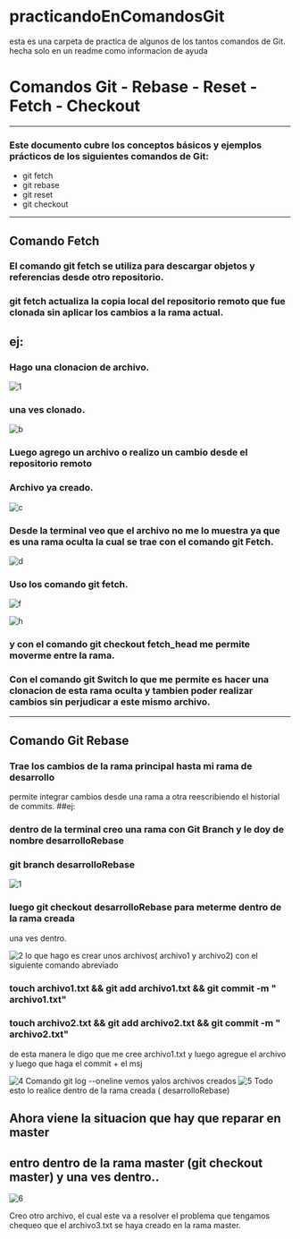# practicandoEnComandosGit
esta es una carpeta de practica de algunos de los tantos comandos de Git. hecha solo en un readme como informacion de ayuda

# Comandos Git - Rebase - Reset - Fetch - Checkout
----------------------------------------------------------------------------------
### Este documento cubre los conceptos básicos y ejemplos prácticos de los siguientes comandos de Git:

* git fetch
* git rebase
* git reset
* git checkout
----------------------------------------------------------------------------------
## Comando Fetch
### El comando git fetch se utiliza para descargar objetos y referencias desde otro repositorio.
### git fetch actualiza la copia local del repositorio remoto que fue clonada sin aplicar los cambios a la rama actual.
## ej:
### Hago una clonacion de archivo.


![1](https://github.com/danielgallo78/practicandoEnComandosGit/assets/130160711/d6b75a73-bea4-4841-b145-de19aab24c5b)

### una ves clonado.

![b](https://github.com/danielgallo78/practicandoEnComandosGit/assets/130160711/a7b39f4a-639a-4fbd-9541-5fa6fe21bdff)

### Luego agrego un archivo o realizo un cambio desde el repositorio remoto
### Archivo ya creado.

![c](https://github.com/danielgallo78/practicandoEnComandosGit/assets/130160711/a8f21444-cd7c-4152-8af2-1bf5178df24a)

### Desde la terminal veo que el archivo no me lo muestra ya que es una rama oculta la cual se trae con el comando git Fetch.

![d](https://github.com/danielgallo78/practicandoEnComandosGit/assets/130160711/fcc8c1d2-108d-4c87-9bc5-2c76e0d93d7c)

### Uso los comando git fetch.

![f](https://github.com/danielgallo78/practicandoEnComandosGit/assets/130160711/a955970a-bf76-49f7-b242-738e447daa8d)

![h](https://github.com/danielgallo78/practicandoEnComandosGit/assets/130160711/09b0626b-e245-41aa-920a-cceac82e8429)

### y con el comando git checkout fetch_head me permite moverme entre la rama.

### Con el comando git Switch lo que me permite es hacer una clonacion de esta rama oculta y tambien poder realizar cambios sin perjudicar a este mismo archivo.

----------------------------------------------------------------------------------------------------------------------------------

## Comando Git Rebase
### Trae los cambios de la rama principal hasta mi rama de desarrollo
permite integrar cambios desde una rama a otra reescribiendo el historial de commits.
##ej:
### dentro de la terminal creo una rama con Git Branch y le doy de nombre desarrolloRebase 
### git branch desarrolloRebase

![1](https://github.com/danielgallo78/practicandoEnComandosGit/assets/130160711/67c6ff5e-5bce-444e-9c58-e446359e7947)

### luego git checkout desarrolloRebase para meterme dentro de la rama creada
una ves dentro.

![2](https://github.com/danielgallo78/practicandoEnComandosGit/assets/130160711/a7094cb4-a0de-4a47-8049-d2005853082a)
lo que hago es crear unos archivos( archivo1 y archivo2) con el siguiente comando abreviado
### touch archivo1.txt && git add archivo1.txt && git commit -m " archivo1.txt"
### touch archivo2.txt && git add archivo2.txt && git commit -m " archivo2.txt"
 de esta manera le digo que me cree archivo1.txt y luego agregue el archivo y luego que haga el commit + el msj

 ![4](https://github.com/danielgallo78/practicandoEnComandosGit/assets/130160711/0dc432d9-ce5b-49a6-b5bc-1d15f5199dde)
Comando git log --oneline vemos yalos archivos creados
![5](https://github.com/danielgallo78/practicandoEnComandosGit/assets/130160711/3cb1a8e5-0aca-4d1b-96f7-c3387134a321)
Todo esto lo realice dentro de la rama creada ( desarrolloRebase)

## Ahora viene la situacion que hay que reparar en master
## entro dentro de la rama master (git checkout master) y una ves dentro..

![6](https://github.com/danielgallo78/practicandoEnComandosGit/assets/130160711/cad8a0cc-6e57-40ee-b00d-73a2f636d868)

Creo otro archivo, el cual este va a resolver el problema que tengamos
chequeo que el archivo3.txt se haya creado en la rama master.






 













